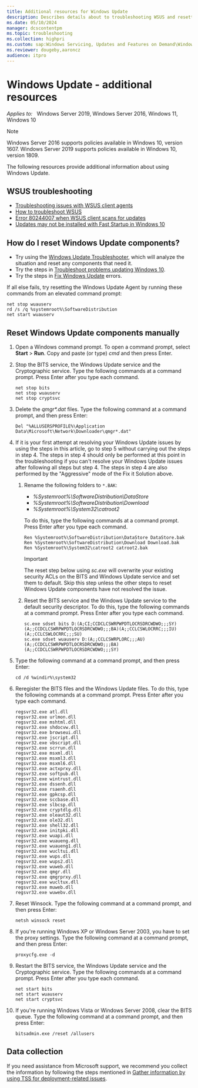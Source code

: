 ```yaml
---
title: Additional resources for Windows Update
description: Describes details about to troubleshooting WSUS and resetting Windows Update components manually.
ms.date: 05/10/2024
manager: dcscontentpm
ms.topic: troubleshooting
ms.collection: highpri
ms.custom: sap:Windows Servicing, Updates and Features on Demand\Windows Update configuration, settings and management, csstroubleshoot
ms.reviewer: dougeby,aaroncz
audience: itpro
---
```

# Windows Update - additional resources

_Applies to:_ &nbsp; Windows Server 2019, Windows Server 2016, Windows 11, Windows 10

> [!NOTE]
> Windows Server 2016 supports policies available in Windows 10, version 1607. Windows Server 2019 supports policies available in Windows 10, version 1809.

The following resources provide additional information about using Windows Update.

## WSUS troubleshooting

- [Troubleshooting issues with WSUS client agents](../../mem/configmgr/troubleshoot-issues-with-wsus-client-agents.md)
- [How to troubleshoot WSUS](../../mem/configmgr/troubleshoot-wsus-connection-failures.md)
- [Error 80244007 when WSUS client scans for updates](../../mem/configmgr/error-80244007-when-wsus-client-scans-updates.md)
- [Updates may not be installed with Fast Startup in Windows 10](../setup-upgrade-and-drivers/updates-not-install-with-fast-startup.md)

## How do I reset Windows Update components?

- Try using the [Windows Update Troubleshooter](https://support.microsoft.com/windows/windows-update-troubleshooter-for-windows-10-19bc41ca-ad72-ae67-af3c-89ce169755dd), which will analyze the situation and reset any components that need it.
- Try the steps in [Troubleshoot problems updating Windows 10](https://support.microsoft.com/windows/troubleshoot-problems-updating-windows-10-188c2b0f-10a7-d72f-65b8-32d177eb136c).
- Try the steps in [Fix Windows Update](https://support.microsoft.com/sbs/windows/fix-windows-update-errors-18b693b5-7818-5825-8a7e-2a4a37d6d787) errors.

If all else fails, try resetting the Windows Update Agent by running these commands from an elevated command prompt:

   ``` console
   net stop wuauserv
   rd /s /q %systemroot%\SoftwareDistribution
   net start wuauserv
   ```

## Reset Windows Update components manually

1. Open a Windows command prompt. To open a command prompt, select **Start** > **Run**. Copy and paste (or type) *cmd* and then press Enter.

2. Stop the BITS service, the Windows Update service and the Cryptographic service. Type the following commands at a command prompt. Press Enter after you type each command.

   ``` console
   net stop bits
   net stop wuauserv
   net stop cryptsvc   
   ```

3. Delete the *qmgr\*.dat* files. Type the following command at a command prompt, and then press Enter:

   ``` console
   Del "%ALLUSERSPROFILE%\Application Data\Microsoft\Network\Downloader\qmgr*.dat"
   ```

4. If it is your first attempt at resolving your Windows Update issues by using the steps in this article, go to step 5 without carrying out the steps in step 4. The steps in step 4 should only be performed at this point in the troubleshooting if you can't resolve your Windows Update issues after following all steps but step 4. The steps in step 4 are also performed by the "Aggressive" mode of the Fix it Solution above.

   1. Rename the following folders to `*.BAK`:

      - *%Systemroot%\\SoftwareDistribution\\DataStore*
      - *%Systemroot%\\SoftwareDistribution\\Download*
      - *%Systemroot%\\System32\\catroot2*

       To do this, type the following commands at a command prompt. Press Enter after you type each command.

       ``` console
       Ren %Systemroot%\SoftwareDistribution\DataStore DataStore.bak
       Ren %Systemroot%\SoftwareDistribution\Download Download.bak
       Ren %Systemroot%\System32\catroot2 catroot2.bak
       ```

       > [!IMPORTANT]
       > The reset step below using *sc.exe* will overwrite your existing security ACLs on the BITS and Windows Update service and set them to default.  Skip this step unless the other steps to reset Windows Update components have not resolved the issue.

   2. Reset the BITS service and the Windows Update service to the default security descriptor. To do this, type the following commands at a command prompt. Press Enter after you type each command.

       ``` console
       sc.exe sdset bits D:(A;CI;CCDCLCSWRPWPDTLOCRSDRCWDWO;;;SY)(A;;CCDCLCSWRPWPDTLOCRSDRCWDWO;;;BA)(A;;CCLCSWLOCRRC;;;IU)(A;;CCLCSWLOCRRC;;;SU)
       sc.exe sdset wuauserv D:(A;;CCLCSWRPLORC;;;AU)(A;;CCDCLCSWRPWPDTLOCRSDRCWDWO;;;BA)(A;;CCDCLCSWRPWPDTLOCRSDRCWDWO;;;SY)
       ```

5. Type the following command at a command prompt, and then press Enter:

   ``` console
   cd /d %windir%\system32
   ```

6. Reregister the BITS files and the Windows Update files. To do this, type the following commands at a command prompt. Press Enter after you type each command.

   ``` console
   regsvr32.exe atl.dll
   regsvr32.exe urlmon.dll
   regsvr32.exe mshtml.dll
   regsvr32.exe shdocvw.dll
   regsvr32.exe browseui.dll
   regsvr32.exe jscript.dll
   regsvr32.exe vbscript.dll
   regsvr32.exe scrrun.dll
   regsvr32.exe msxml.dll
   regsvr32.exe msxml3.dll
   regsvr32.exe msxml6.dll
   regsvr32.exe actxprxy.dll
   regsvr32.exe softpub.dll
   regsvr32.exe wintrust.dll
   regsvr32.exe dssenh.dll
   regsvr32.exe rsaenh.dll
   regsvr32.exe gpkcsp.dll
   regsvr32.exe sccbase.dll
   regsvr32.exe slbcsp.dll
   regsvr32.exe cryptdlg.dll
   regsvr32.exe oleaut32.dll
   regsvr32.exe ole32.dll
   regsvr32.exe shell32.dll
   regsvr32.exe initpki.dll
   regsvr32.exe wuapi.dll
   regsvr32.exe wuaueng.dll
   regsvr32.exe wuaueng1.dll
   regsvr32.exe wucltui.dll
   regsvr32.exe wups.dll
   regsvr32.exe wups2.dll
   regsvr32.exe wuweb.dll
   regsvr32.exe qmgr.dll
   regsvr32.exe qmgrprxy.dll
   regsvr32.exe wucltux.dll
   regsvr32.exe muweb.dll
   regsvr32.exe wuwebv.dll
   ```

7. Reset Winsock. Type the following command at a command prompt, and then press Enter:

   ``` console
   netsh winsock reset
   ```

8. If you're running Windows XP or Windows Server 2003, you have to set the proxy settings. Type the following command at a command prompt, and then press Enter:

   ``` console
   proxycfg.exe -d
   ```

9. Restart the BITS service, the Windows Update service and the Cryptographic service. Type the following commands at a command prompt. Press Enter after you type each command.

   ``` console
   net start bits
   net start wuauserv   
   net start cryptsvc 
   ```

10. If you're running Windows Vista or Windows Server 2008, clear the BITS queue. Type the following command at a command prompt, and then press Enter:

    ``` console
    bitsadmin.exe /reset /allusers
    ```

## Data collection

If you need assistance from Microsoft support, we recommend you collect the information by following the steps mentioned in [Gather information by using TSS for deployment-related issues](../windows-troubleshooters/gather-information-using-tss-deployment.md).
